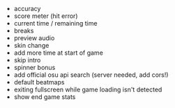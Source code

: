- accuracy
- score meter (hit error)
- current time / remaining time
- breaks
- preview audio
- skin change
- add more time at start of game
- skip intro
- spinner bonus
- add official osu api search (server needed, add cors!)
- default beatmaps
- exiting fullscreen while game loading isn't detected
- show end game stats
